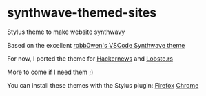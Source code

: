# synthwave-themed-sites
Stylus theme to make website synthwavy

Based on the excellent [robb0wen's VSCode Synthwave theme](https://github.com/robb0wen/synthwave-vscode) 

For now, I ported the theme for [Hackernews](https://news.ycombinator.com/) and [Lobste.rs](https://lobste.rs)

More to come if I need them ;) 




You can install these themes with the Stylus plugin: [Firefox](https://addons.mozilla.org/fr/firefox/addon/styl-us/) [Chrome](https://chrome.google.com/webstore/detail/stylus/clngdbkpkpeebahjckkjfobafhncgmne?hl=fr)
